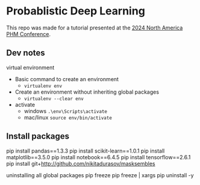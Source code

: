 # Probablistic Deep Learning

This repo was made for a tutorial presented at the [2024 North America PHM Conference](https://phm2024.phmsociety.org/). 



## Dev notes
virtual environment

- Basic command to create an environment
  - `virtualenv env`
- Create an environment without inheriting global packages
  - `virtualenv --clear env`
- activate
  - windows  `.\env\Scripts\activate`
  - mac/linux `source env/bin/activate`



## Install packages

pip install pandas==1.3.3
pip install scikit-learn==1.0.1
pip install matplotlib==3.5.0
pip install notebook==6.4.5
pip install tensorflow==2.6.1
pip install git+http://github.com/nikitadurasov/masksembles


uninstalling all global packages
pip freeze
pip freeze | xargs pip uninstall -y
